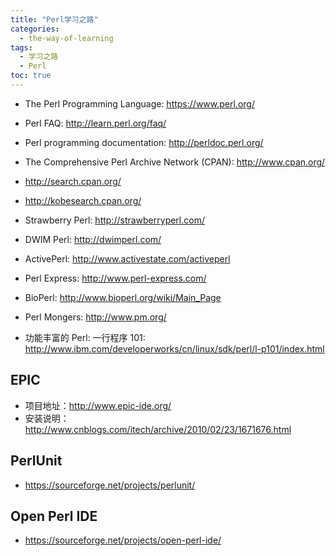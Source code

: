 ```yaml
---
title: "Perl学习之路"
categories:
  - the-way-of-learning
tags:
  - 学习之路
  - Perl
toc: true
---
```


* The Perl Programming Language: <https://www.perl.org/>
* Perl FAQ: <http://learn.perl.org/faq/>
* Perl programming documentation: <http://perldoc.perl.org/>
* The Comprehensive Perl Archive Network (CPAN): <http://www.cpan.org/>
* <http://search.cpan.org/>
* <http://kobesearch.cpan.org/>

* Strawberry Perl: <http://strawberryperl.com/>
* DWIM Perl: <http://dwimperl.com/>
* ActivePerl: <http://www.activestate.com/activeperl>
* Perl Express: <http://www.perl-express.com/>
* BioPerl: <http://www.bioperl.org/wiki/Main_Page>
* Perl Mongers: <http://www.pm.org/>

* 功能丰富的 Perl: 一行程序 101: <http://www.ibm.com/developerworks/cn/linux/sdk/perl/l-p101/index.html>

## EPIC

* 项目地址：<http://www.epic-ide.org/>
* 安装说明：<http://www.cnblogs.com/itech/archive/2010/02/23/1671676.html>

## PerlUnit

* <https://sourceforge.net/projects/perlunit/>

## Open Perl IDE

* <https://sourceforge.net/projects/open-perl-ide/>